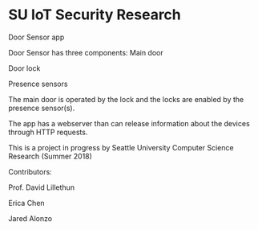 # SU IoT Security Research
Door Sensor app

Door Sensor has three components:
  Main door
  
  Door lock
  
  Presence sensors
  
The main door is operated by the lock and the locks are enabled by the presence sensor(s).

The app has a webserver than can release information about the devices through HTTP requests.

This is a project in progress by Seattle University Computer Science Research (Summer 2018)

Contributors:

Prof. David Lillethun

Erica Chen

Jared Alonzo
